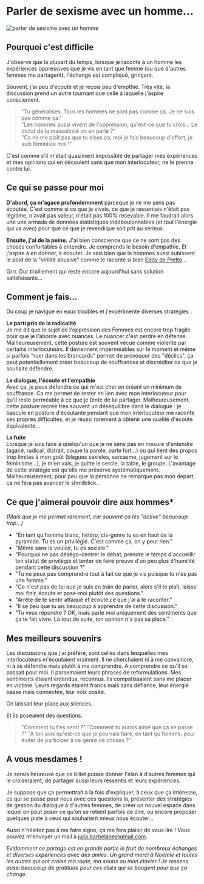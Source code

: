 # Parler de sexisme avec un homme... 

![parler de sexisme avec un homme](https://raw.githubusercontent.com/Julia-barbelane/reflexions/master/photos/parler-de-sexisme-avec-un-homme.png)

## Pourquoi c'est difficile

J'observe que la plupart du temps, lorsque je raconte à un homme les expériences oppressives que je vis en tant que femme (ou que d'autres femmes me partagent), l'échange est compliqué, grinçant. 

Souvent, j'ai peu d'écoute et je reçois peu d'empthie. Très vite, la discussion prend un autre tournant que celle à laquelle j'aspire consciement. 

> "Tu généralises. Tous les hommes ne sont pas comme ça. Je ne suis pas comme ça."  
> "Les hommes aussi vivent de l'oppression, qu'est-ce que tu crois... Le dictat de la masculinité on en parle ?"  
> "Ca ne me plaît pas que tu dises ça, moi je fais beaucoup d'effort, je suis féministe moi !"  

C'est comme s'il m'était quasiment impossible de partager mes expériences et mes opinions qui en découlent sans que mon interlocuteur, ne le prenne contre lui. 

## Ce qui se passe pour moi

**D'abord, ça m'agace profondemment** parceque je ne me sens pas écoutée. C'est comme si ce que je vivais, ce que je ressentais n'était pas légitime, n'avait pas valeur, n'était pas 100% recevable. Il me faudrait alors une une armada de données statistiques indéboulonnables (et tout l'énergie qui va avec) pour que ce que je revendique soit prit au sérieux.  

**Ensuite, j'ai de la peine.** J'ai bien conscience que ce ne sont pas des choses confortables à entendre. Je comprends le besoin d'empathie. Et j'aspire à en donner, à écouter. Je sais bien que le hommes aussi subissent le poid de la "virilité abusive" comme le raconte si bien [Eddy de Pretto](https://www.youtube.com/watch?v=XfbM3LD0D9Q)... 

Grrr. Dur tiraillement qui reste encore aujourd'hui sans solution satisfaisante...

## Comment je fais...

Du coup je navigue en eaux troubles et j'expérimente diverses stratégies :

**Le parti pris de la radicalité**  
Je me dit que le sujet de l'oppression des Femmes est encore trop fragile pour que je l'aborde avec nuances. Le nuancer c'est perdre en défense. Malheureusement, cette posture est souvent vécue comme violente par certains interlocuteurs. Il deviennent imperméables sur le moment et même si parfois "ruer dans les brancards" permet de provoquer des "déclics", ça peut potentiellement créer beaucoup de souffrances et discréditer ce que je souhaite défendre.

**Le dialogue, l'écoute et l'empathie**  
Avec ça, je peux défendre ce qui m'est cher en créant un minimum de souffrance. Ca me permet de rester en lien avec mon interlocuteur pour qu'il reste perméable à ce que je tente de lui partager. Malheureusement, cette posture recréé très souvent un déséquilibre dans le dialogue : je bascule en posture d'écoutante pendant que mon interlocuteur me raconte ses propres difficultés, et je réussi rarement à obtenir une qualité d'écoute équivalente... 

**La fuite**  
Lorsque je suis face à quelqu'un que je ne sens pas en mesure d'entendre (agacé, radical, distrait, coupe la parole, parle fort...) ou qui tient des propos trop limites à mon goût (blagues sexistes, sarcasme, jugement sur le féminisme...), je m'en vais, je quitte le cercle, la table, le groupe. L'avantage de cette stratégie est qu'elle me préserve systématiquement. Malheureusement, pour peu que la personne ne remarque pas mon départ, ça ne fera pas avancer le shmilblick...

## Ce que j'aimerai pouvoir dire aux hommes* 

*(Mais que je me permet rarement, car souvent ça les "active" beaucoup trop...)*

- "En tant qu'homme blanc, hétéro, cis-genre tu es en haut de la pyramide. Tu es un privilégié. C'est comme ça, on y peut rien."  
- "Même sans le vouloir, tu es sexiste."  
- "Pourquoi ne pas déségo-centrer le débat, prendre le temps d'accueillir ton statut de privilégié et tenter de faire preuve d'un peu plus d'humilité pendant cette discussion ?"
- "Tu ne peux pas comprendre tout à fait ce que je vis puisque tu n'es pas une femme."  
- "Ce n'est pas de toi que je suis en train de parler, alors s'il te plaît, laisse moi finir, écoute et pose-moi plutôt des questions."  
- "Arrête de te sentir attaqué et écoute ce que j'ai à te raconter."  
- "Il se peu que tu ais beaucoup à apprendre de cette discussion."  
- "Tu veux répondre ? OK, mais parle moi uniquement des sentiments que ça te fait vivre. Là tout de suite, ton opinion n'a pas sa place."

## Mes meilleurs souvenirs

Les discussions que j'ai préféré, sont celles dans lesquelles mes interlocuteurs m'écoutaient vraiment. Il ne cherchaient ni à me convaincre, ni à se défendre mais plutôt à me comprendre. A comprendre ce qu'il se passait pour moi. Il parsemaient leurs phrases de reformulations. Mes sentiments étaient entendus, reconnus. Ils compatissaient sans me placer en victime. Leurs regards étaient francs mais sans défiance, leur énergie basse mais connectée, leur voix posée.

On laissait leur place aux silences. 

Et ils poseaient des questions. 

> "Comment tu t'es senti ?"
> "Comment tu aurais aimé que ça se passe ?"
> "A ton avis qu'est-ce que je pourrais faire, en tant qu'homme, pour éviter de participer à ce genre de choses ?"

## A vous mesdames !

Je serais heureuse que ce billet puisse donner l'élan à d'autres femmes qui le croiseraient, de partager aussi leurs ressentis et leurs expériences. 

Je suppose que ça permettrait à la fois d'expliquer, à ceux que ça intéresse, ce qui se passe pour nous avec ces questions là, présenter des stratégies de gestion du dialogue à d'autres femmes, de créer un nouvel espace dans lequel on peut poser ce qu'on se retient parfois de dire, ou encore proposer quelques piste à ceux qui souhaitent mieux nous écouter...

Aussi n'hésitez pas à me faire signe, ça me fera plaisir de vous lire !  Vous pouvez m'envoyer un mail à julia.barbelane@gmail.com.

*Evidemment ce partage est en grande partie le fruit de nombreux échanges et diverses expériences avec des amies. Un grand merci à Noémie et toutes les autres qui ont croisé ma route, ma souris ou mon clavier ! Je ressens aussi beaucoup de gratitude pour ces alliés qui se bougent pour que ça change.*
